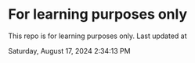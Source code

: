 # For learning purposes only
This repo is for learning purposes only.
Last updated at

Saturday, August 17, 2024 2:34:13 PM

